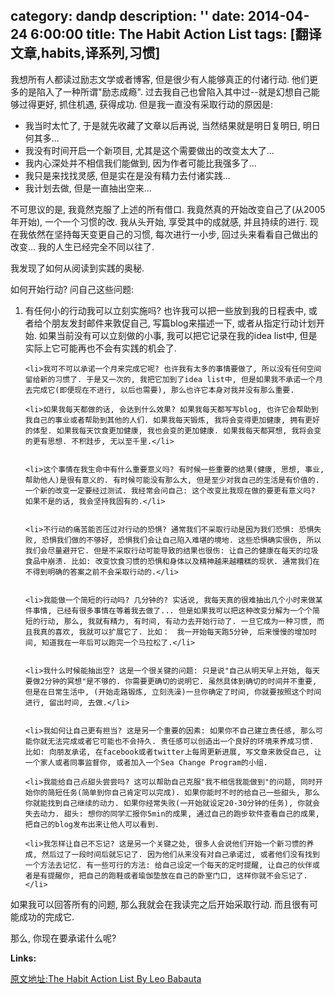 category: dandp
description: ''
date: 2014-04-24 6:00:00
title: The Habit Action List
tags: [翻译文章,habits,译系列,习惯]
---

我想所有人都读过励志文学或者博客, 但是很少有人能够真正的付诸行动.
他们更多的是陷入了一种所谓"励志成瘾".
过去我自己也曾陷入其中过--就是幻想自己能够过得更好, 抓住机遇, 获得成功.
但是我一直没有采取行动的原因是:
<ul>
  	<li>我当时太忙了, 于是就先收藏了文章以后再说, 当然结果就是明日复明日, 明日何其多...</li>
  	<li>我没有时间开启一个新项目, 尤其是这个需要做出的改变太大了...</li>
  	<li>我内心深处并不相信我们能做到, 因为作者可能比我强多了...</li>
  	<li>我只是来找找灵感, 但是实在是没有精力去付诸实践...</li>
  	<li>我计划去做, 但是一直抽出空来...</li>
</ul>
不可思议的是, 我竟然克服了上述的所有借口. 我竟然真的开始改变自己了(从2005年开始), 一个一个习惯的改. 我从头开始, 享受其中的成就感, 并且持续的进行. 现在我依然在坚持每天变更自己的习惯, 每次进行一小步, 回过头来看看自己做出的改变... 我的人生已经完全不同以往了.

我发现了如何从阅读到实践的奥秘.

如何开始行动? 问自己这些问题:

<ol>
	<li>有任何小的行动我可以立刻实施吗? 也许我可以把一些放到我的日程表中, 或者给个朋友发封邮件来敦促自己, 写篇blog来描述一下, 或者从指定行动计划开始. 如果当前没有可以立刻做的小事, 我可以把它记录在我的idea list中, 但是实际上它可能再也不会有实践的机会了.</li>


	<li>我可不可以承诺一个月来完成它呢? 也许我有太多的事情要做了, 所以没有任何空间留给新的习惯了. 于是又一次的, 我把它加到了idea list中, 但是如果我不承诺一个月去完成它(即便现在不进行, 以后也需要), 那么也许它本身对我并没有那么重要.
</li>

	<li>如果我每天都做的话, 会达到什么效果? 如果我每天都写写blog, 也许它会帮助到我自己的事业或者帮助到其他的人们. 如果我每天锻炼, 我将会变得更加健康, 拥有更好的体型. 如果我每天饮食更加健康, 我也会变的更加健康. 如果我每天都冥想, 我将会变的更有思想. 不积跬步, 无以至千里.</li>


	<li>这个事情在我生命中有什么重要意义吗? 有时候一些重要的结果(健康, 思想, 事业, 帮助他人)是很有意义的. 有时候可能没有那么大, 但是至少对我自己的生活是有价值的. 一个新的改变一定要经过测试. 我经常会问自己: 这个改变比我现在做的要更有意义吗? 如果不是的话, 我会坚持我固有的.</li>


	<li>不行动的痛苦能否压过对行动的恐惧? 通常我们不采取行动是因为我们恐惧: 恐惧失败, 恐惧我们做的不够好, 恐惧我们会让自己陷入难堪的境地. 这些恐惧确实很伤, 所以我们会尽量避开它. 但是不采取行动可能导致的结果也很伤: 让自己的健康在每天的垃圾食品中崩溃. 比如: 改变饮食习惯的恐惧和身体以及精神越来越糟糕的现状. 通常我们在不得到明确的答案之前不会采取行动的.</li>


	<li>我能做一个简短的行动吗? 几分钟的? 实话说, 我每天真的很难抽出几个小时来做某件事情, 已经有很多事情在等着我去做了... 但是如果我可以把这种改变分解为一个个简短的行动, 那么, 我就有精力, 有时间, 有动力去开始行动了. 一旦它成为一种习惯, 而且我真的喜欢, 我就可以扩展它了. 比如：　我一开始每天跑5分钟, 后来慢慢的增加时间, 知道我在一年后可以跑完一个马拉松了.</li>


	<li>我什么时候能抽出空? 这是一个很关键的问题: 只是说"自己从明天早上开始, 每天要做2分钟的冥想"是不够的. 你需要更确切的说明它. 虽然具体到确切的时间并不重要, 但是在日常生活中, (开始走路锻炼, 立刻洗澡)一旦你确定了时间, 你就要按照这个时间进行, 留出时间, 去做.</li>


	<li>我如何让自己更有担当? 这是另一个重要的因素: 如果你不自己建立责任感, 那么可能你就无法完成或者它可能也不会持久. 责任感可以创造出一个良好的环境来养成习惯. 比如: 向朋友承诺, 在facebook或者twitter上每周更新进展, 写文章来敦促自己, 让一个家人或者同事监督你, 或者加入一个Sea Change Program的小组.
</li>

	<li>我能给自己点甜头尝尝吗? 这可以帮助自己克服"我不相信我能做到"的问题, 同时开始你的简短任务(简单到你自己肯定可以完成). 如果你能时不时的给自己一些甜头, 那么你就能找到自己继续的动力. 如果你经常失败(一开始就设定20-30分钟的任务), 你就会失去动力. 甜头: 想你的同学汇报你5min的成果, 通过自己的跑步软件查看自己的成果, 把自己的blog发布出来让他人可以看到.
</li>

	<li>我怎样让自己不忘记? 这是另一个关键之处, 很多人会说他们开始一个新习惯的养成, 然后过了一段时间后就忘记了. 因为他们从来没有对自己承诺过, 或者他们没有找到一个方法去记忆. 有一些可行的方法: 给自己设定一个每天的定时提醒, 让自己的伙伴或者是有提醒你, 把自己的跑鞋或者瑜伽垫放在自己的卧室门口, 这样你就不会忘记了.</li>
</ol>



如果我可以回答所有的问题, 那么我就会在我读完之后开始采取行动. 而且很有可能成功的完成它.

那么, 你现在要承诺什么呢?

<strong>Links:</strong>

<a href="http://zenhabits.net/action/" title="原文地址" target="_blank">原文地址:The Habit Action List By Leo Babauta</a>
